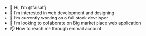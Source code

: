 - 👋 Hi, I’m @faisalfj
- 👀 I’m interested in web development and designing
- 🌱 I’m currently working as a full stack developer
- 💞️ I’m looking to collaborate on Big market place web application
- 📫 How to reach me through emmail account

<!---
faisalfj/faisalfj is a ✨ special ✨ repository because its `README.md` (this file) appears on your GitHub profile.
You can click the Preview link to take a look at your changes.
--->
